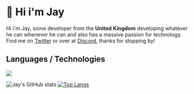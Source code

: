 # 👋 Hi i'm Jay
Hi i'm Jay, some developer from the **United Kingdom** developing whatever he can whenever he can and also has a massive passion for technology.
Find me on [Twitter](https://twitter.com/YouFoundJay_) or over at [Discord](https://discord.gg/47fWbK5QYB), thanks for stopping by!

## Languages / Technologies
<p>
  <a href="https://skillicons.dev">
    <img src="https://skillicons.dev/icons?i=js,ts,html,css,lua,python,nodejs,mongodb,cloudflare" />
  </a>
</p>

![Jay's GitHub stats](https://github-readme-stats.vercel.app/api?username=Not-Jayy&show_icons=true&theme=nightowl)
[![Top Langs](https://github-readme-stats.vercel.app/api/top-langs/?username=Not-Jayy&layout=donut)](https://github.com/Not-Jayy/github-readme-stats)
